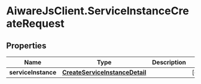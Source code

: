 # AiwareJsClient.ServiceInstanceCreateRequest

## Properties

Name | Type | Description | Notes
------------ | ------------- | ------------- | -------------
**serviceInstance** | [**CreateServiceInstanceDetail**](CreateServiceInstanceDetail.md) |  | [optional] 


